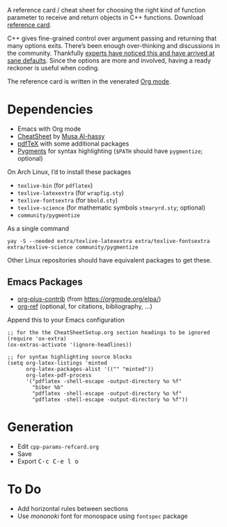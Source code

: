 A reference card / cheat sheet for choosing the right kind of function parameter to receive and return objects in C++ functions.  Download [reference card][card].

C++ gives fine-grained control over argument passing and returning that many options exits.  There’s been enough over-thinking and discussions in the community.  Thankfully [experts have noticed this and have arrived at sane defaults](https://github.com/CppCon/CppCon2014/blob/master/Presentations/Back%20to%20the%20Basics!%20Essentials%20of%20Modern%20C%2B%2B%20Style/Back%20to%20the%20Basics!%20Essentials%20of%20Modern%20C%2B%2B%20Style%20-%20Herb%20Sutter%20-%20CppCon%202014.pdf).  Since the options are more and involved, having a ready reckoner is useful when coding.

The reference card is written in the venerated [Org mode][].

# Dependencies

* Emacs with Org mode
* [CheatSheet][] by [Musa Al-hassy][]
* [pdfTeX][] with some additional packages
* [Pygments][] for syntax highlighting (`$PATH` should have `pygmentize`; optional)

On Arch Linux, I’d to install these packages

* `texlive-bin` (for `pdflatex`)
* `texlive-latexextra` (for `wrapfig.sty`)
* `texlive-fontsextra` (for `bbold.sty`)
* `texlive-science` (for mathematic symbols `stmaryrd.sty`; optional)
* `community/pygmentize`

As a single command

``` shell
yay -S --needed extra/texlive-latexextra extra/texlive-fontsextra extra/texlive-science community/pygmentize
```

Other Linux repositories should have equivalent packages to get these.

## Emacs Packages

* [org-plus-contrib][] (from https://orgmode.org/elpa/)
* [org-ref][] (optional, for citations, bibliography, …)

[card]: https://github.com/legends2k/cpp-params-refcard/releases
[CheatSheet]: https://github.com/alhassy/CheatSheet
[pdfTeX]: http://www.tug.org/applications/pdftex/
[Org mode]: https://orgmode.org/
[org-plus-contrib]: https://orgmode.org/worg/org-contrib/
[org-ref]: https://github.com/jkitchin/org-ref
[pygments]: https://pygments.org/
[Musa Al-hassy]: http://www.cas.mcmaster.ca/~alhassm/

Append this to your Emacs configuration

``` elisp
;; for the the CheatSheetSetup.org section headings to be ignored
(require 'ox-extra)
(ox-extras-activate '(ignore-headlines))

;; for syntax highlighting source blocks
(setq org-latex-listings 'minted
      org-latex-packages-alist '(("" "minted"))
      org-latex-pdf-process
      '("pdflatex -shell-escape -output-directory %o %f"
        "biber %b"
        "pdflatex -shell-escape -output-directory %o %f"
        "pdflatex -shell-escape -output-directory %o %f"))
```

# Generation

* Edit `cpp-params-refcard.org`
* Save
* Export <kbd>C-c C-e l o</kbd>

# To Do

* Add horizontal rules between sections
* Use _mononoki_ font for monospace using `fontspec` package
